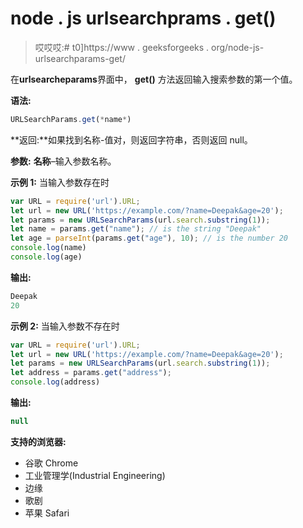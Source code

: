 # node . js urlsearchprams . get()

> 哎哎哎:# t0]https://www . geeksforgeeks . org/node-js-urlsearchparams-get/

在**urlsearcheparams**界面中， **get()** 方法返回输入搜索参数的第一个值。

**语法:**

```js
URLSearchParams.get(*name*)
```

**返回:**如果找到名称-值对，则返回字符串，否则返回 null。

**参数:**
**名称**–输入参数名称。

**示例 1:** 当输入参数存在时

```js
var URL = require('url').URL;
let url = new URL('https://example.com/?name=Deepak&age=20');
let params = new URLSearchParams(url.search.substring(1));
let name = params.get("name"); // is the string "Deepak"
let age = parseInt(params.get("age"), 10); // is the number 20
console.log(name)
console.log(age)
```

**输出:**

```js
Deepak
20
```

**示例 2:** 当输入参数不存在时

```js
var URL = require('url').URL;
let url = new URL('https://example.com/?name=Deepak&age=20');
let params = new URLSearchParams(url.search.substring(1));
let address = params.get("address");
console.log(address)
```

**输出:**

```js
null
```

**支持的浏览器:**

*   谷歌 Chrome
*   工业管理学(Industrial Engineering)
*   边缘
*   歌剧
*   苹果 Safari